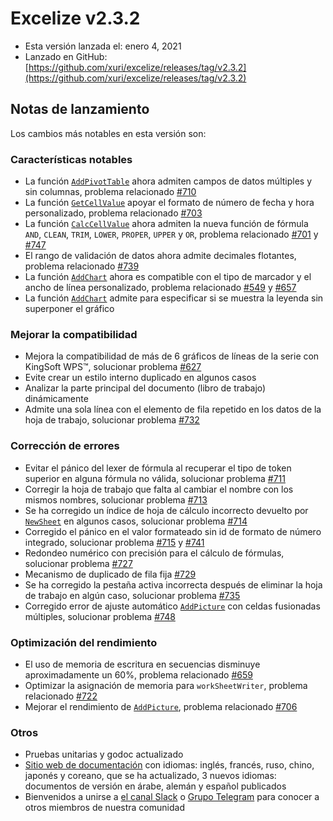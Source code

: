 # Excelize v2.3.2

* Esta versión lanzada el: enero 4, 2021
* Lanzado en GitHub: [https://github.com/xuri/excelize/releases/tag/v2.3.2](https://github.com/xuri/excelize/releases/tag/v2.3.2)

## Notas de lanzamiento

Los cambios más notables en esta versión son:

### Características notables

* La función [`AddPivotTable`](https://pkg.go.dev/github.com/xuri/excelize/v2@v2.3.2#File.AddPivotTable) ahora admiten campos de datos múltiples y sin columnas, problema relacionado [#710](https://github.com/xuri/excelize/issues/710)
* La función [`GetCellValue`](https://pkg.go.dev/github.com/xuri/excelize/v2@v2.3.2#File.GetCellValue) apoyar el formato de número de fecha y hora personalizado, problema relacionado [#703](https://github.com/xuri/excelize/issues/703)
* La función [`CalcCellValue`](https://pkg.go.dev/github.com/xuri/excelize/v2@v2.3.2#File.CalcCellValue) ahora admiten la nueva función de fórmula `AND`, `CLEAN`, `TRIM`, `LOWER`, `PROPER`, `UPPER` y `OR`, problema relacionado [#701](https://github.com/xuri/excelize/issues/701) y [#747](https://github.com/xuri/excelize/issues/747)
* El rango de validación de datos ahora admite decimales flotantes, problema relacionado [#739](https://github.com/xuri/excelize/issues/739)
* La función [`AddChart`](https://pkg.go.dev/github.com/xuri/excelize/v2@v2.3.2#File.AddChart) ahora es compatible con el tipo de marcador y el ancho de línea personalizado, problema relacionado [#549](https://github.com/xuri/excelize/issues/549) y [#657](https://github.com/xuri/excelize/issues/657)
* La función [`AddChart`](https://pkg.go.dev/github.com/xuri/excelize/v2@v2.3.2#File.AddChart) admite para especificar si se muestra la leyenda sin superponer el gráfico

### Mejorar la compatibilidad

* Mejora la compatibilidad de más de 6 gráficos de líneas de la serie con KingSoft WPS&trade;, solucionar problema [#627](https://github.com/xuri/excelize/issues/627)
* Evite crear un estilo interno duplicado en algunos casos
* Analizar la parte principal del documento (libro de trabajo) dinámicamente
* Admite una sola línea con el elemento de fila repetido en los datos de la hoja de trabajo, solucionar problema [#732](https://github.com/xuri/excelize/issues/732)

### Corrección de errores

* Evitar el pánico del lexer de fórmula al recuperar el tipo de token superior en alguna fórmula no válida, solucionar problema [#711](https://github.com/xuri/excelize/issues/711)
* Corregir la hoja de trabajo que falta al cambiar el nombre con los mismos nombres, solucionar problema [#713](https://github.com/xuri/excelize/issues/713)
* Se ha corregido un índice de hoja de cálculo incorrecto devuelto por [`NewSheet`](https://pkg.go.dev/github.com/xuri/excelize/v2@v2.3.2#File.NewSheet) en algunos casos, solucionar problema [#714](https://github.com/xuri/excelize/issues/714)
* Corregido el pánico en el valor formateado sin id de formato de número integrado, solucionar problema [#715](https://github.com/xuri/excelize/issues/715) y [#741](https://github.com/xuri/excelize/issues/741)
* Redondeo numérico con precisión para el cálculo de fórmulas, solucionar problema [#727](https://github.com/xuri/excelize/issues/727)
* Mecanismo de duplicado de fila fija [#729](https://github.com/xuri/excelize/issues/729)
* Se ha corregido la pestaña activa incorrecta después de eliminar la hoja de trabajo en algún caso, solucionar problema [#735](https://github.com/xuri/excelize/issues/735)
* Corregido error de ajuste automático [`AddPicture`](https://pkg.go.dev/github.com/xuri/excelize/v2@v2.3.2#File.AddPicture) con celdas fusionadas múltiples, solucionar problema [#748](https://github.com/xuri/excelize/issues/748)

### Optimización del rendimiento

* El uso de memoria de escritura en secuencias disminuye aproximadamente un 60%, problema relacionado [#659](https://github.com/xuri/excelize/issues/659)
* Optimizar la asignación de memoria para `workSheetWriter`, problema relacionado [#722](https://github.com/xuri/excelize/issues/722)
* Mejorar el rendimiento de [`AddPicture`](https://pkg.go.dev/github.com/xuri/excelize/v2@v2.3.2#File.AddPicture), problema relacionado [#706](https://github.com/xuri/excelize/issues/706)

### Otros

* Pruebas unitarias y godoc actualizado
* [Sitio web de documentación](https://xuri.me/excelize) con idiomas: inglés, francés, ruso, chino, japonés y coreano, que se ha actualizado, 3 nuevos idiomas: documentos de versión en árabe, alemán y español publicados
* Bienvenidos a unirse a [el canal Slack](https://join.slack.com/t/xuri/shared_invite/zt-eriqdkeo-wV04zcCdBiiZveFgY86Wzw) o [Grupo Telegram](https://t.me/excelize) para conocer a otros miembros de nuestra comunidad
